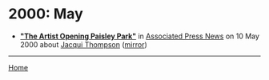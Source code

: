 # 2000: May

 - [**"The Artist Opening Paisley Park"**](https://www.apnews.com/768f6b1658854741d42d1211d0f1f428) in [Associated Press News](https://www.apnews.com/) on 10 May 2000 about [Jacqui Thompson](https://bjmdotnet.github.io/pr1nc3/topics/jacqui-thompson/) ([mirror](https://web.archive.org/web/*/https://www.apnews.com/768f6b1658854741d42d1211d0f1f428))

----

[Home](./)
